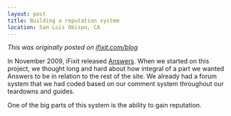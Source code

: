 ```yaml
---
layout: post
title: Building a reputation system
location: San Luis Obispo, CA
---
```


*This was originally posted on [ifixit.com/blog][1]*

In November 2009, iFixit released [Answers][2]. When we started on this
project, we thought long and hard about how integral of a part we wanted
Answers to be in relation to the rest of the site. We already had a forum
system that we had coded based on our comment system throughout our teardowns
and guides.

One of the big parts of this system is the ability to gain reputation. 

[1]: http://ifixit.com/blog/
[2]: http://ifixit.com/Answers/

